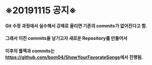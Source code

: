 # ※20191115 공지※

#### Git 수정 과정에서 실수해서 강제로 올리면 기존의 commits가 없어진다고 함.

#### 그래서 이전 commits을 남기고자 새로운 Repository를 만들어서 

#### 이후의 플젝과 commits는 <https://github.com/bom04/ShowYourFavorateSongs>에서 진행됨.

